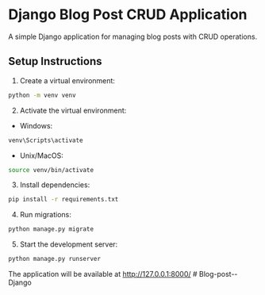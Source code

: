 # Django Blog Post CRUD Application

A simple Django application for managing blog posts with CRUD operations.

## Setup Instructions

1. Create a virtual environment:
```bash
python -m venv venv
```

2. Activate the virtual environment:
- Windows:
```bash
venv\Scripts\activate
```
- Unix/MacOS:
```bash
source venv/bin/activate
```

3. Install dependencies:
```bash
pip install -r requirements.txt
```

4. Run migrations:
```bash
python manage.py migrate
```

5. Start the development server:
```bash
python manage.py runserver
```

The application will be available at http://127.0.0.1:8000/ #   B l o g - p o s t - - D j a n g o  
 